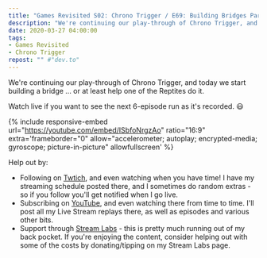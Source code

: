 ```yaml
---
title: "Games Revisited S02: Chrono Trigger / E69: Building Bridges Part 1"
description: "We're continuing our play-through of Chrono Trigger, and today we start building a bridge &hellip; or at least help one of the Reptites do it."
date: 2020-03-27 04:00:00
tags:
- Games Revisited
- Chrono Trigger
repost: "" #"dev.to"
---
```


We're continuing our play-through of Chrono Trigger, and today we start building a bridge &hellip; or at least help one of the Reptites do it.

Watch live if you want to see the next 6-episode run as it's recorded. :smiley:
<!--more-->

{% include responsive-embed url="https://youtube.com/embed/ISbfoNrgzAo" ratio="16:9" extra='frameborder="0" allow="accelerometer; autoplay; encrypted-media; gyroscope; picture-in-picture" allowfullscreen' %}

Help out by:
 * Following on [Twtich](https://twitch.tv/AnonJr_Live), and even watching when you have time! I have my streaming schedule posted there, and I sometimes do random extras - so if you follow you'll get notified when I go live.
 * Subscribing on [YouTube](http://www.youtube.com/channel/UCXafqhKHbkSUIrq0LAuu0tw), and even watching there from time to time. I'll post all my Live Stream replays there, as well as episodes and various other bits.
 * Support through [Stream Labs](https://streamlabs.com/anonjr_live) - this is pretty much running out of my back pocket. If you're enjoying the content, consider helping out with some of the costs by donating/tipping on my Stream Labs page.